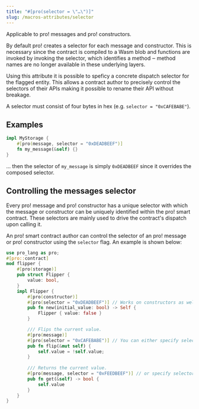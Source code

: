 ```yaml
---
title: "#[pro(selector = \"…\")]"
slug: /macros-attributes/selector
---
```


Applicable to pro! messages and pro! constructors.

By default pro! creates a selector for each message and constructor.
This is necessary since the contract is compiled to a Wasm blob and functions are invoked by invoking the
selector, which identifies a method ‒ method names are no longer available in these underlying layers.

Using this attribute it is possible to speficy a concrete dispatch selector for the flagged entity. This allows a contract author to precisely control the selectors of their APIs making it possible to rename their API without breakage.

A selector must consist of four bytes in hex (e.g. `selector = "0xCAFEBABE"`).

## Examples

```rust
impl MyStorage {
    #[pro(message, selector = "0xDEADBEEF")]
    fn my_message(&self) {}
}
```
… then the selector of `my_message` is simply `0xDEADBEEF` since it overrides
the composed selector.

## Controlling the messages selector

Every pro! message and pro! constructor has a unique selector with which the
message or constructor can be uniquely identified within the pro! smart contract.
These selectors are mainly used to drive the contract's dispatch upon calling it.

An pro! smart contract author can control the selector of an pro! message or pro!
constructor using the `selector` flag. An example is shown below:

```rust
use pro_lang as pro;
#[pro::contract]
mod flipper {
    #[pro(storage)]
    pub struct Flipper {
        value: bool,
    }
    impl Flipper {
        #[pro(constructor)]
        #[pro(selector = "0xDEADBEEF")] // Works on constructors as well.
        pub fn new(initial_value: bool) -> Self {
            Flipper { value: false }
        }

        /// Flips the current value.
        #[pro(message)]
        #[pro(selector = "0xCAFEBABE")] // You can either specify selector out-of-line.
        pub fn flip(&mut self) {
            self.value = !self.value;
        }
        
        /// Returns the current value.
        #[pro(message, selector = "0xFEEDBEEF")] // or specify selector inline.
        pub fn get(&self) -> bool {
            self.value
        }
    }
}
```

